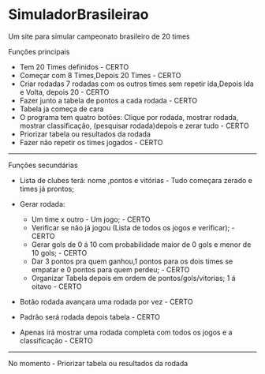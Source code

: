 # SimuladorBrasileirao
Um site para simular campeonato brasileiro de 20 times

Funçôes principais
 - Tem 20 Times definidos - CERTO
 - Começar com 8 Times,Depois 20 Times - CERTO
 - Criar rodadas 7 rodadas com os outros times sem repetir ida,Depois Ida e Volta, depois 20 - CERTO
 - Fazer junto a tabela de pontos a cada rodada - CERTO
 - Tabela ja começa de cara
 - O programa tem quatro botões: 
               Clique por rodada, mostrar rodada, mostrar classificação, (pesquisar rodada)depois e zerar tudo - CERTO
 - Priorizar tabela ou resultados da rodada 
 - Fazer não repetir os times jogados - CERTO
 
 ----------------------------------------------------------------------
Funções secundárias
 - Lista de clubes terá: nome ,pontos e vitórias - Tudo começara zerado e times já prontos;
 - Gerar rodada: 
     - Um time x outro - Um jogo; - CERTO
     - Verificar se não já jogou (Lista de todos os jogos e verificar); - CERTO
     - Gerar gols de 0 á 10 com probabilidade maior de 0 gols e menor de 10 gols; - CERTO
     - Dar 3 pontos pra quem ganhou,1 pontos para os dois times se empatar e 0 pontos para quem perdeu; - CERTO
     - Organizar Tabela depois em ordem de pontos/gols/vitorias; 1 á oitavo - CERTO
 - Botão rodada avançara uma rodada por vez - CERTO
 
 - Padrão será rodada depois tabela - CERTO
 - Apenas irá mostrar uma rodada completa com todos os jogos e a classificação - CERTO

----------------------------------------------------------------------
No momento
       - Priorizar tabela ou resultados da rodada 